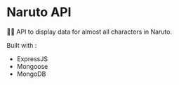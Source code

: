 # Naruto API
🐱‍👤 API to display data for almost all characters in Naruto.

Built with :
- ExpressJS
- Mongoose
- MongoDB
